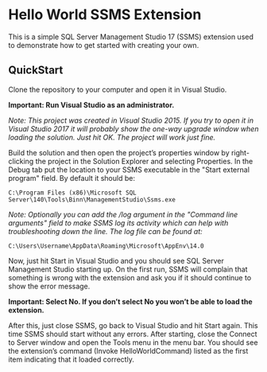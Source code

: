 # Hello World SSMS Extension
This is a simple SQL Server Management Studio 17 (SSMS) extension used to demonstrate how to get started with creating your own.

## QuickStart
Clone the repository to your computer and open it in Visual Studio.

**Important: Run Visual Studio as an administrator.**

_Note: This project was created in Visual Studio 2015. If you try to open it in Visual Studio 2017 it will probably show the one-way upgrade window when loading the solution. Just hit OK. The project will work just fine._

Build the solution and then open the project’s properties window by right-clicking the project in the Solution Explorer and selecting Properties. In the Debug tab put the location to your SSMS executable in the "Start external program" field. By default it should be:
```
C:\Program Files (x86)\Microsoft SQL Server\140\Tools\Binn\ManagementStudio\Ssms.exe
```
_Note: Optionally you can add the /log argument in the "Command line arguments" field to make SSMS log its activity which can help with troubleshooting down the line. The log file can be found at:_
```
C:\Users\Username\AppData\Roaming\Microsoft\AppEnv\14.0
```
Now, just hit Start in Visual Studio and you should see SQL Server Management Studio starting up.
On the first run, SSMS will complain that something is wrong with the extension and ask you if it should continue to show the error message.

**Important: Select No. If you don’t select No you won’t be able to load the extension.**

After this, just close SSMS, go back to Visual Studio and hit Start again. This time SSMS should start without any errors. After starting, close the Connect to Server window and open the Tools menu in the menu bar. You should see the extension’s command (Invoke HelloWorldCommand) listed as the first item indicating that it loaded correctly. 
